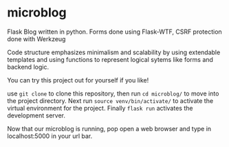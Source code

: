 # microblog
Flask Blog written in python.
Forms done using Flask-WTF, CSRF protection done with Werkzeug

Code structure emphasizes minimalism and scalability by using extendable templates and using functions to represent logical sytems like forms and backend logic.

You can try this project out for yourself if you like!

use `git clone` to clone this repository,
then run `cd microblog/` to move into the project directory.
Next run `source venv/bin/activate/` to activate the virtual environment for the project.
Finally `flask run` activates the development server.

Now that our microblog is running, pop open a web browser and type in localhost:5000 in your url bar.
